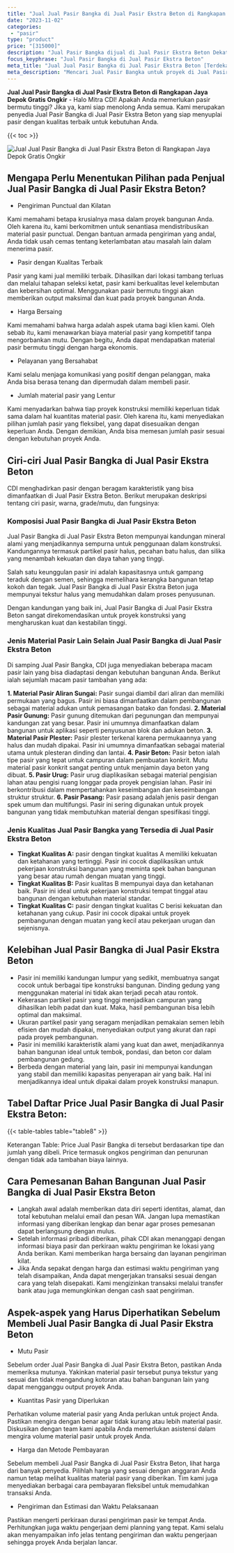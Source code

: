 ```yaml
---
title: "Jual Jual Pasir Bangka di Jual Pasir Ekstra Beton di Rangkapan Jaya Depok Gratis Ongkir"
date: "2023-11-02"
categories:
 - "pasir"
type: "product"
price: "[315000]"
description: "Jual Pasir Bangka dijual di Jual Pasir Ekstra Beton Dekat. Jual Pasir Bangka ini sering digunakan dalam proyek konstruksi sebagai bahan campuran yang terpilih dan bersih. Kontak kami untuk mendapatkan informasi lebih lanjut."
focus_keyphrase: "Jual Pasir Bangka di Jual Pasir Ekstra Beton"
meta_title: "Jual Jual Pasir Bangka di Jual Pasir Ekstra Beton [Terdekat] - CDI"
meta_description: "Mencari Jual Pasir Bangka untuk proyek di Jual Pasir Ekstra Beton? Kami menyediakan Jual Pasir Bangka berkualitas untuk material adukan. Dapatkan penawaran terbaik sekarang."
---
```


**Jual Jual Pasir Bangka di Jual Pasir Ekstra Beton di Rangkapan Jaya Depok Gratis Ongkir** - Halo Mitra CDI! Apakah Anda memerlukan pasir bermutu tinggi? Jika ya, kami siap menolong Anda semua. Kami merupakan penyedia Jual Pasir Bangka di Jual Pasir Ekstra Beton yang siap menyuplai pasir dengan kualitas terbaik untuk kebutuhan Anda.

{{< toc >}}

![Jual Jual Pasir Bangka di Jual Pasir Ekstra Beton di Rangkapan Jaya Depok Gratis Ongkir](/images/pasir/pasir-bangunan-28.jpg)

## Mengapa Perlu Menentukan Pilihan pada Penjual Jual Pasir Bangka di Jual Pasir Ekstra Beton?

*   Pengiriman Punctual dan Kilatan

Kami memahami betapa krusialnya masa dalam proyek bangunan Anda. Oleh karena itu, kami berkomitmen untuk senantiasa mendistribusikan material pasir punctual. Dengan bantuan armada pengiriman yang andal, Anda tidak usah cemas tentang keterlambatan atau masalah lain dalam menerima pasir.
*   Pasir dengan Kualitas Terbaik

Pasir yang kami jual memiliki terbaik. Dihasilkan dari lokasi tambang terluas dan melalui tahapan seleksi ketat, pasir kami berkualitas level kelembutan dan kebersihan optimal. Menggunakan pasir bermutu tinggi akan memberikan output maksimal dan kuat pada proyek bangunan Anda.
*   Harga Bersaing

Kami memahami bahwa harga adalah aspek utama bagi klien kami. Oleh sebab itu, kami menawarkan biaya material pasir yang kompetitif tanpa mengorbankan mutu. Dengan begitu, Anda dapat mendapatkan material pasir bermutu tinggi dengan harga ekonomis.
*   Pelayanan yang Bersahabat

Kami selalu menjaga komunikasi yang positif dengan pelanggan, maka Anda bisa berasa tenang dan dipermudah dalam membeli pasir.
*   Jumlah material pasir yang Lentur

Kami menyadarkan bahwa tiap proyek konstruksi memiliki keperluan tidak sama dalam hal kuantitas material pasir. Oleh karena itu, kami menyediakan pilihan jumlah pasir yang fleksibel, yang dapat disesuaikan dengan keperluan Anda. Dengan demikian, Anda bisa memesan jumlah pasir sesuai dengan kebutuhan proyek Anda.

## Ciri-ciri Jual Pasir Bangka di Jual Pasir Ekstra Beton

CDI menghadirkan pasir dengan beragam karakteristik yang bisa dimanfaatkan di Jual Pasir Ekstra Beton. Berikut merupakan deskripsi tentang ciri pasir, warna, grade/mutu, dan fungsinya:

### Komposisi Jual Pasir Bangka di Jual Pasir Ekstra Beton

Jual Pasir Bangka di Jual Pasir Ekstra Beton mempunyai kandungan mineral alami yang menjadikannya sempurna untuk penggunaan dalam konstruksi. Kandungannya termasuk partikel pasir halus, pecahan batu halus, dan silika yang menambah kekuatan dan daya tahan yang tinggi.

Salah satu keunggulan pasir ini adalah kapasitasnya untuk gampang teraduk dengan semen, sehingga memelihara kerangka bangunan tetap kokoh dan tegak. Jual Pasir Bangka di Jual Pasir Ekstra Beton juga mempunyai tekstur halus yang memudahkan dalam proses penyusunan.

Dengan kandungan yang baik ini, Jual Pasir Bangka di Jual Pasir Ekstra Beton sangat direkomendasikan untuk proyek konstruksi yang mengharuskan kuat dan kestabilan tinggi.

### Jenis Material Pasir Lain Selain Jual Pasir Bangka di Jual Pasir Ekstra Beton

Di samping Jual Pasir Bangka, CDI juga menyediakan beberapa macam pasir lain yang bisa diadaptasi dengan kebutuhan bangunan Anda. Berikut ialah sejumlah macam pasir tambahan yang ada:

**1\. Material Pasir Aliran Sungai:** Pasir sungai diambil dari aliran dan memiliki permukaan yang bagus. Pasir ini biasa dimanfaatkan dalam pembangunan sebagai material adukan untuk pemasangan batako dan fondasi.
**2\. Material Pasir Gunung:** Pasir gunung ditemukan dari pegunungan dan mempunyai kandungan zat yang besar. Pasir ini umumnya dimanfaatkan dalam bangunan untuk aplikasi seperti penyusunan blok dan adukan beton.
**3\. Material Pasir Plester:** Pasir plester terkenal karena permukaannya yang halus dan mudah dipakai. Pasir ini umumnya dimanfaatkan sebagai material utama untuk plesteran dinding dan lantai.
**4\. Pasir Beton:** Pasir beton ialah tipe pasir yang tepat untuk campuran dalam pembuatan konkrit. Mutu material pasir konkrit sangat penting untuk menjamin daya beton yang dibuat.
**5\. Pasir Urug:** Pasir urug diaplikasikan sebagai material pengisian lahan atau pengisi ruang longgar pada proyek pengisian lahan. Pasir ini berkontribusi dalam mempertahankan keseimbangan dan keseimbangan struktur struktur.
**6\. Pasir Pasang:** Pasir pasang adalah jenis pasir dengan spek umum dan multifungsi. Pasir ini sering digunakan untuk proyek bangunan yang tidak membutuhkan material dengan spesifikasi tinggi.

### Jenis Kualitas Jual Pasir Bangka yang Tersedia di Jual Pasir Ekstra Beton

*   **Tingkat Kualitas A:** pasir dengan tingkat kualitas A memiliki kekuatan dan ketahanan yang tertinggi. Pasir ini cocok diaplikasikan untuk pekerjaan konstruksi bangunan yang meminta spek bahan bangunan yang besar atau rumah dengan muatan yang tinggi.
*   **Tingkat Kualitas B:** Pasir kualitas B mempunyai daya dan ketahanan baik. Pasir ini ideal untuk pekerjaan konstruksi tempat tinggal atau bangunan dengan kebutuhan material standar.
*   **Tingkat Kualitas C:** pasir dengan tingkat kualitas C berisi kekuatan dan ketahanan yang cukup. Pasir ini cocok dipakai untuk proyek pembangunan dengan muatan yang kecil atau pekerjaan urugan dan sejenisnya.

## Kelebihan Jual Pasir Bangka di Jual Pasir Ekstra Beton

*   Pasir ini memiliki kandungan lumpur yang sedikit, membuatnya sangat cocok untuk berbagai tipe konstruksi bangunan. Dinding gedung yang menggunakan material ini tidak akan terjadi pecah atau rontok.
*   Kekerasan partikel pasir yang tinggi menjadikan campuran yang dihasilkan lebih padat dan kuat. Maka, hasil pembangunan bisa lebih optimal dan maksimal.
*   Ukuran partikel pasir yang seragam menjadikan pemakaian semen lebih efisien dan mudah dipakai, menyediakan output yang akurat dan rapi pada proyek pembangunan.
*   Pasir ini memiliki karakteristik alami yang kuat dan awet, menjadikannya bahan bangunan ideal untuk tembok, pondasi, dan beton cor dalam pembangunan gedung.
*   Berbeda dengan material yang lain, pasir ini mempunyai kandungan yang stabil dan memiliki kapasitas penyerapan air yang baik. Hal ini menjadikannya ideal untuk dipakai dalam proyek konstruksi manapun.

## Tabel Daftar Price Jual Pasir Bangka di Jual Pasir Ekstra Beton:

{{< table-tables table="table8" >}}

Keterangan Table: Price Jual Pasir Bangka di tersebut berdasarkan tipe dan jumlah yang dibeli. Price termasuk ongkos pengiriman dan penurunan dengan tidak ada tambahan biaya lainnya.

## Cara Pemesanan Bahan Bangunan Jual Pasir Bangka di Jual Pasir Ekstra Beton

*   Langkah awal adalah memberikan data diri seperti identitas, alamat, dan total kebutuhan melalui email dan pesan WA. Jangan lupa memastikan informasi yang diberikan lengkap dan benar agar proses pemesanan dapat berlangsung dengan mulus.
*   Setelah informasi pribadi diberikan, pihak CDI akan menanggapi dengan informasi biaya pasir dan perkiraan waktu pengiriman ke lokasi yang Anda berikan. Kami memberikan harga bersaing dan layanan pengiriman kilat.
*   Jika Anda sepakat dengan harga dan estimasi waktu pengiriman yang telah disampaikan, Anda dapat mengerjakan transaksi sesuai dengan cara yang telah disepakati. Kami mengizinkan transaksi melalui transfer bank atau juga memungkinkan dengan cash saat pengiriman.

## Aspek-aspek yang Harus Diperhatikan Sebelum Membeli Jual Pasir Bangka di Jual Pasir Ekstra Beton

*   Mutu Pasir

Sebelum order Jual Pasir Bangka di Jual Pasir Ekstra Beton, pastikan Anda memeriksa mutunya. Yakinkan material pasir tersebut punya tekstur yang sesuai dan tidak mengandung kotoran atau bahan bangunan lain yang dapat mengganggu output proyek Anda.
*   Kuantitas Pasir yang Diperlukan

Perhatikan volume material pasir yang Anda perlukan untuk project Anda. Pastikan mengira dengan benar agar tidak kurang atau lebih material pasir. Diskusikan dengan team kami apabila Anda memerlukan asistensi dalam mengira volume material pasir untuk proyek Anda.
*   Harga dan Metode Pembayaran

Sebelum membeli Jual Pasir Bangka di Jual Pasir Ekstra Beton, lihat harga dari banyak penyedia. Pilihlah harga yang sesuai dengan anggaran Anda namun tetap melihat kualitas material pasir yang diberikan. Tim kami juga menyediakan berbagai cara pembayaran fleksibel untuk memudahkan transaksi Anda.
*   Pengiriman dan Estimasi dan Waktu Pelaksanaan

Pastikan mengerti perkiraan durasi pengiriman pasir ke tempat Anda. Perhitungkan juga waktu pengerjaan demi planning yang tepat. Kami selalu akan menyampaikan info jelas tentang pengiriman dan waktu pengerjaan sehingga proyek Anda berjalan lancar.